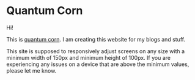 # **Quantum Corn**

Hi!

This is [quantum corn](https://www.github.com/quantum-corn). I am creating this website for my blogs and stuff.

This site is supposed to responsively adjust screens on any size with a minimum width of 150px and minimum height of 100px. If you are experiencing any issues on a device that are above the minimum values, please let me know.